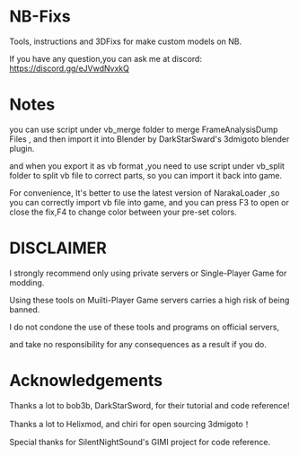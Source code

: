 # NB-Fixs
Tools, instructions and 3DFixs for make custom models on NB.

If you have any question,you can ask me at discord: https://discord.gg/eJVwdNvxkQ

# Notes

you can use script under vb_merge folder to merge FrameAnalysisDump Files , 
and then import it into Blender by DarkStarSward's 3dmigoto blender plugin.

and when you export it as vb format ,you need to use script under vb_split folder to split vb file to correct parts, 
so you can import it back into game.

For convenience,  It's better to use the latest version of NarakaLoader ,so you can correctly import vb file into game, 
and you can press F3 to open or close the fix,F4 to change color between your pre-set colors.

# DISCLAIMER
I strongly recommend only using private servers or Single-Player Game for modding. 

Using these tools on Muilti-Player Game servers carries a high risk of being banned. 

I do not condone the use of these tools and programs on official servers, 

and take no responsibility for any consequences as a result if you do.

# Acknowledgements
Thanks a lot to bob3b, DarkStarSword, for their tutorial and code reference!

Thanks a lot to Helixmod, and chiri for open sourcing 3dmigoto！

Special thanks for SilentNightSound's GIMI project for code reference.
